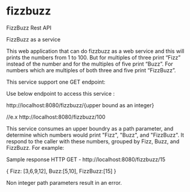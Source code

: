 # fizzbuzz
FizzBuzz Rest API

FizzBuzz as a service

This web application that can do fizzbuzz as a web service and this will  prints the numbers from 1 to 100. But for multiples of three print “Fizz” instead of the number and for the multiples of five print “Buzz”. For numbers which are multiples of both three and five print “FizzBuzz”.

This service support one GET endpoint:

Use below endpoint to access this service :

http://localhost:8080/fizzbuzz/{upper bound as an integer}  

//e.x http://localhost:8080/fizzbuzz/100
 

This service consumes an upper boundry as a path parameter, and determine which numbers would print "Fizz", "Buzz", and "FizzBuzz". It respond to the caller with these numbers, grouped by Fizz, Buzz, and FizzBuzz. For example:

Sample response
HTTP GET - http://localhost:8080/fizzbuzz/15
 
 
{
  Fizz: [3,6,9,12],
  Buzz:[5,10],
  FizzBuzz:[15]
}
 

Non integer path parameters result in an error.
